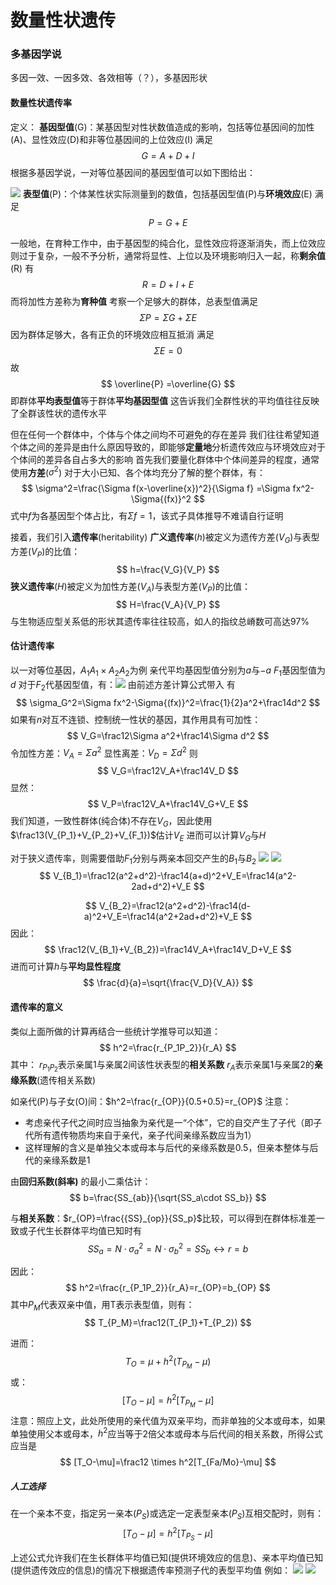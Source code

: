 # 数量性状遗传

### 多基因学说
多因一效、一因多效、各效相等（？），多基因形状
#### 数量性状遗传率
定义：
**基因型值**(G)：某基因型对性状数值造成的影响，包括等位基因间的加性(A)、显性效应(D)和非等位基因间的上位效应(I)
满足
$$
G=A+D+I
$$
根据多基因学说，一对等位基因间的基因型值可以如下图给出：

![](Screenshot_20240128_102936_com.aikecheng.png)
**表型值**(P)：个体某性状实际测量到的数值，包括基因型值(P)与**环境效应**(E) 
满足 
$$
P = G + E
$$

一般地，在育种工作中，由于基因型的纯合化，显性效应将逐渐消失，而上位效应则过于复杂，一般不予分析，通常将显性、上位以及环境影响归入一起，称**剩余值**(R)
有
$$
R=D+I+E
$$
而将加性方差称为**育种值**
考察一个足够大的群体，总表型值满足
$$
\Sigma P = \Sigma G + \Sigma E
$$
因为群体足够大，各有正负的环境效应相互抵消
满足 
$$
\Sigma E =0
$$
故
$$
\overline{P} =\overline{G}
$$
即群体**平均表型值**等于群体**平均基因型值**
这告诉我们全群性状的平均值往往反映了全群该性状的遗传水平

但在任何一个群体中，个体与个体之间均不可避免的存在差异
我们往往希望知道个体之间的差异是由什么原因导致的，即能够**定量地**分析遗传效应与环境效应对于个体间的差异各自占多大的影响
首先我们要量化群体中个体间差异的程度，通常使用**方差**($\sigma^2$)
对于大小已知、各个体均充分了解的整个群体，有：
$$
\sigma^2=\frac{\Sigma f(x-\overline{x})^2}{\Sigma f}
=\Sigma fx^2-\Sigma{(fx)}^2
$$
式中$f$为各基因型个体占比，有$\Sigma f =1$，该式子具体推导不难请自行证明

接着，我们引入**遗传率**(heritability)
**广义遗传率**($h$)被定义为遗传方差($V_G$)与表型方差($V_P$)的比值：
$$
h=\frac{V_G}{V_P}
$$
**狭义遗传率**($H$)被定义为加性方差($V_A$)与表型方差($V_P$)的比值：
$$
H=\frac{V_A}{V_P}
$$
与生物适应型关系低的形状其遗传率往往较高，如人的指纹总嵴数可高达97%

#### 估计遗传率
以一对等位基因，$A_1A_1 \times A_2A_2$为例
亲代平均基因型值分别为$a$与$-a$
$F_1$基因型值为$d$
对于$F_2$代基因型值，有：![](Screenshot_20240128_103352_org.readera.png)
由前述方差计算公式带入
有
$$
\sigma_G^2=\Sigma fx^2-\Sigma{(fx)}^2=\frac{1}{2}a^2+\frac14d^2
$$
如果有$n$对互不连锁、控制统一性状的基因，其作用具有可加性：
$$
V_G=\frac12\Sigma a^2+\frac14\Sigma d^2
$$
令加性方差：$V_A=\Sigma a^2$
   显性离差：$V_D=\Sigma d^2$
则
$$
V_G=\frac12V_A+\frac14V_D
$$
显然：
$$
V_P=\frac12V_A+\frac14V_G+V_E
$$
我们知道，一致性群体(纯合体)不存在$V_G$，因此使用$\frac13(V_{P_1}+V_{P_2}+V_{F_1})$估计$V_E$
进而可以计算$V_G$与$H$

对于狭义遗传率，则需要借助$F_1$分别与两亲本回交产生的$B_1$与$B_2$
![](Screenshot_20240128_105033_org.readera.png)
![](Screenshot_20240128_105041_org.readera_2.png)
$$
V_{B_1}=\frac12(a^2+d^2)-\frac14(a+d)^2+V_E=\frac14(a^2-2ad+d^2)+V_E
$$

$$
V_{B_2}=\frac12(a^2+d^2)-\frac14(d-a)^2+V_E=\frac14(a^2+2ad+d^2)+V_E
$$
因此：
$$
\frac12(V_{B_1}+V_{B_2})=\frac14V_A+\frac14V_D+V_E
$$
进而可计算$h$与**平均显性程度**
$$
\frac{d}{a}=\sqrt{\frac{V_D}{V_A}}
$$

#### 遗传率的意义
类似上面所做的计算再结合一些统计学推导可以知道：
$$
h^2=\frac{r_{P_1P_2}}{r_A}
$$
其中：
 $r_{P_1P_2}$表示亲属1与亲属2间该性状表型的**相关系数**
 $r_A$表示亲属1与亲属2的**亲缘系数**(遗传相关系数)

如亲代(P)与子女(O)间：$h^2=\frac{r_{OP}}{0.5+0.5}=r_{OP}$
注意：
- 考虑亲代子代之间时应当抽象为亲代是一“个体”，它的自交产生了子代（即子代所有遗传物质均来自于亲代，亲子代间亲缘系数应当为1）
- 这样理解的含义是单独父本或母本与后代的亲缘系数是0.5，但亲本整体与后代的亲缘系数是1

由**回归系数(斜率)**
的最小二乘估计：
$$
b=\frac{SS_{ab}}{\sqrt{SS_a\cdot SS_b}}
$$

与**相关系数**：$r_{OP}=\frac{{SS}_{op}}{SS_p}$比较，可以得到在群体标准差一致或子代生长群体平均值已知时有
$$
SS_a=N\cdot\sigma_a^2=N\cdot\sigma_b^2=SS_b \leftrightarrow r=b
$$

因此：
$$
h^2=\frac{r_{P_1P_2}}{r_A}=r_{OP}=b_{OP}
$$
其中$P_M$代表双亲中值，用T表示表型值，则有：
$$
T_{P_M}=\frac12(T_{P_1}+T_{P_2})
$$

进而：
$$
T_O=\mu+h^2(T_{P_M}-\mu)
$$
或：
$$
[T_O-\mu]=h^2[T_{P_M}-\mu]
$$
注意：照应上文，此处所使用的亲代值为双亲平均，而非单独的父本或母本，如果单独使用父本或母本，$h^2$应当等于2倍父本或母本与后代间的相关系数，所得公式应当是
$$
[T_O-\mu]=\frac12 \times h^2[T_{Fa/Mo}-\mu]
$$
##### 人工选择
在一个亲本不变，指定另一亲本($P_S$)或选定一定表型亲本($P_S$)互相交配时，则有：
$$
[T_O-\mu]=h^2[T_{P_S}-\mu]
$$

上述公式允许我们在生长群体平均值已知(提供环境效应的信息)、亲本平均值已知(提供遗传效应的信息)的情况下根据遗传率预测子代的表型平均值
例如：
![](Screenshot_20240128_112419_org.readera.png)
![](Screenshot_20240128_112441_org.readera.png)


